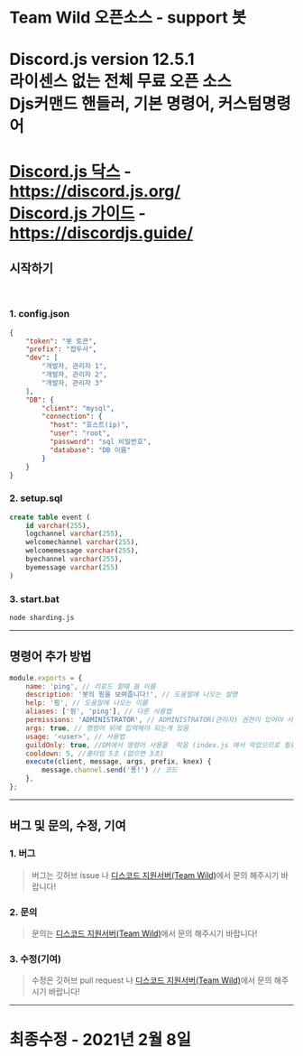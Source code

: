 # Team Wild 오픈소스 - support 봇

# Discord.js version 12.5.1<br>라이센스 없는 전체 무료 오픈 소스<br>Djs커맨드 핸들러, 기본 명령어, 커스텀명령어<br>

# [Discord.js 닥스](https://discord.js.org/) - https://discord.js.org/<br>[Discord.js 가이드](https://discordjs.guide/) - https://discordjs.guide/
## 시작하기
<br>

### 1. config.json
```json
{
    "token": "봇 토큰",
    "prefix": "접두사",
    "dev": [
        "개발자, 관리자 1",
        "개발자, 관리자 2",
        "개발자, 관리자 3"
    ],
    "DB": {
        "client": "mysql",
        "connection": {
          "host": "호스트(ip)",
          "user": "root",
          "password": "sql 비밀번호",
          "database": "DB 이름"
        }
    }
}
```
### 2. setup.sql
```sql
create table event (
    id varchar(255),
    logchannel varchar(255),
    welcomechannel varchar(255),
    welcomemessage varchar(255),
    byechannel varchar(255),
    byemessage varchar(255) 
)
```

### 3. start.bat
```bat
node sharding.js
```
---
## 명령어 추가 방법 
```js
module.exports = {
	name: 'ping', // 리로드 할떄 쓸 이름
	description: '봇의 핑을 보여줍니다!', // 도움말에 나오는 설명
	help: '핑', // 도움말에 나오는 이름
    aliases: ['핑', 'ping'], // 다른 사용법
    permissions: 'ADMINISTRATOR', // ADMINISTRATOR(관리자) 권한이 있어야 사용 가능
    args: true, // 명령어 뒤에 입력해야 되는게 있음
    usage: '<user>', // 사용법
    guildOnly: true, //DM에서 명령어 사용을  막음 (index.js 에서 막았으므로 필요 없음)
    cooldown: 5, //쿨타임 5초 (없으면 3초)
	execute(client, message, args, prefix, knex) {
        message.channel.send('퐁!') // 코드
	},
};
```
---
## 버그 및 문의, 수정, 기여

### 1. 버그 
> 버그는 깃허브 issue 나 [디스코드 지원서버(Team Wild)](https://discord.gg/wuJBQaECfa)에서 문의 해주시기 바랍니다!

### 2. 문의
> 문의는 [디스코드 지원서버(Team Wild)](https://discord.gg/wuJBQaECfa)에서 문의 해주시기 바랍니다!

### 3. 수정(기여)
> 수정은 깃허브 pull request 나 [디스코드 지원서버(Team Wild)](https://discord.gg/wuJBQaECfa)에서 문의 해주시기 바랍니다!

---
# **최종수정 - 2021년 2월 8일**
